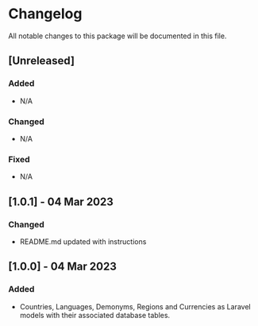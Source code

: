 # Changelog
All notable changes to this package will be documented in this file.

## [Unreleased]
### Added
- N/A
### Changed
- N/A
### Fixed
- N/A

## [1.0.1] - 04 Mar 2023
### Changed
- README.md updated with instructions

## [1.0.0] - 04 Mar 2023
### Added
- Countries, Languages, Demonyms, Regions and Currencies as Laravel models with their associated database tables.
